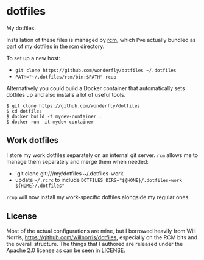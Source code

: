 # dotfiles
My dotfiles.

Installation of these files is managed by [rcm][rcm], which I've actually
bundled as part of my dotfiles in the [rcm](./rcm/) directory.

[rcm]: https://github.com/thoughtbot/rcm

To set up a new host:

* `git clone https://github.com/wonderfly/dotfiles ~/.dotfiles`
* `PATH="~/.dotfiles/rcm/bin:$PATH" rcup`

Alternatively you could build a Docker container that automatically sets
dotfiles up and also installs a lot of useful tools.

```
$ git clone https://github.com/wonderfly/dotfiles
$ cd dotfiles
$ docker build -t mydev-container .
$ docker run -it mydev-container
```

## Work dotfiles

I store my work dotfiles separately on an internal git server. `rcm` allows me
to manage them separately and merge them when needed:

* `git clone git://<internal-server>/my/dotfiles ~/.dotfiles-work
* update `~/.rcrc` to include `DOTFILES_DIRS="${HOME}/.dotfiles-work ${HOME}/.dotfiles"`

`rcup` will now install my work-specific dotfiles alongside my regular ones.

## License

Most of the actual configurations are mine, but I borrowed heavily from Will
Norris, <https://github.com/willnorris/dotfiles>, especially on the RCM bits and
the overall structure. The things that I authored are released under the Apache
2.0 license as can be seen in [LICENSE](./LICENSE).
